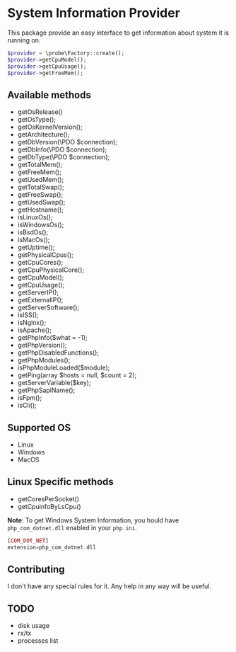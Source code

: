 System Information Provider
================================
This package provide an easy interface to get information about system it is running on.
```php
$provider = \probe\Factory::create();
$provider->getCpuModel();
$provider->getCpuUsage();
$provider->getFreeMem();
```

## Available methods
- getOsRelease()
- getOsType();
- getOsKernelVersion();
- getArchitecture();
- getDbVersion(\PDO $connection);
- getDbInfo(\PDO $connection);
- getDbType(\PDO $connection);
- getTotalMem();
- getFreeMem();
- getUsedMem();
- getTotalSwap();
- getFreeSwap();
- getUsedSwap();
- getHostname();
- isLinuxOs();
- isWindowsOs();
- isBsdOs();
- isMacOs();
- getUptime();
- getPhysicalCpus();
- getCpuCores();
- getCpuPhysicalCore();
- getCpuModel();
- getCpuUsage();
- getServerIP();
- getExternalIP();
- getServerSoftware();
- isISS();
- isNginx();
- isApache();
- getPhpInfo($what = -1);
- getPhpVersion();
- getPhpDisabledFunctions();
- getPhpModules();
- isPhpModuleLoaded($module);
- getPing(array $hosts = null, $count = 2);
- getServerVariable($key);
- getPhpSapiName();
- isFpm();
- isCli();

## Supported OS
- Linux
- Windows
- MacOS

## Linux Specific methods
- getCoresPerSocket()
- getCpuinfoByLsCpu()

**Note**: To get Windows System Information, you hould have `php_com_dotnet.dll` enabled in your `php.ini`.
```php
[COM_DOT_NET] 
extension=php_com_dotnet.dll
```

## Contributing
I don't have any special rules for it. Any help in any way will be useful.

## TODO
- disk usage
- rx/tx
- processes list